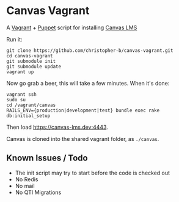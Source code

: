 Canvas Vagrant
==============

A [Vagrant](http://www.vagrantup.com/) + [Puppet](https://puppetlabs.com/) script for installing [Canvas LMS](https://github.com/instructure/canvas-lms)

Run it:

```
git clone https://github.com/christopher-b/canvas-vagrant.git
cd canvas-vagrant
git submodule init
git submodule update
vagrant up
```

Now go grab a beer, this will take a few minutes. When it's done:

```
vagrant ssh
sudo su
cd /vagrant/canvas
RAILS_ENV={production|development|test} bundle exec rake db:initial_setup
```

Then load https://canvas-lms.dev:4443.

Canvas is cloned into the shared vagrant folder, as `./canvas`.


## Known Issues / Todo
 - The init script may try to start before the code is checked out
 - No Redis
 - No mail
 - No QTI Migrations